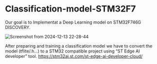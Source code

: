 # Classification-model-STM32F7

Our goal is to Implementat a Deep Learning model on STM32F746G DISCOVERY.


![Screenshot from 2024-12-13 22-28-44](https://github.com/user-attachments/assets/126947ab-8e60-4678-b556-cd4c7ec6303d)




After preparing and training a classification model we have to convert the model (tflite/.h...) to a STM32 compatible project using “ST Edge AI developer” tool.
https://stm32ai.st.com/st-edge-ai-developer-cloud/
